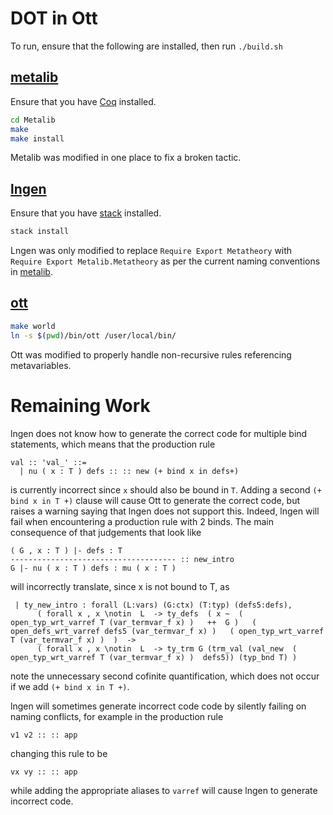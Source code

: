 # DOT in Ott

To run, ensure that the following are installed, then run `./build.sh`

## [metalib](https://github.com/jqyu/metalib)

Ensure that you have [Coq](https://coq.inria.fr/download) installed.

```bash
cd Metalib
make
make install
```

Metalib was modified in one place to fix a broken tactic.

## [lngen](https://github.com/jqyu/lngen)

Ensure that you have [stack](https://docs.haskellstack.org/en/stable/README/) installed.

```bash
stack install
```

Lngen was only modified to replace `Require Export Metatheory` with `Require Export Metalib.Metatheory`
as per the current naming conventions in [metalib](https://github.com/plclub/metalib).

## [ott](https://github.com/jqyu/ott)

```bash
make world
ln -s $(pwd)/bin/ott /user/local/bin/
```

Ott was modified to properly handle non-recursive rules referencing metavariables.

# Remaining Work

lngen does not know how to generate the correct code for multiple bind statements,
which means that the production rule
```
val :: 'val_' ::=
  | nu ( x : T ) defs :: :: new (+ bind x in defs+)
```
is currently incorrect since `x` should also be bound in `T`. Adding a second `(+ bind x in T +)` clause
will cause Ott to generate the correct code, but raises a warning saying that lngen does not support this.
Indeed, lngen will fail when encountering a production rule with 2 binds. The main consequence of that judgements that look like
```
( G , x : T ) |- defs : T
------------------------------------- :: new_intro
G |- nu ( x : T ) defs : mu ( x : T )
```
will incorrectly translate, since x is not bound to T, as
```coq
 | ty_new_intro : forall (L:vars) (G:ctx) (T:typ) (defs5:defs),
      ( forall x , x \notin  L  -> ty_defs  ( x ~  ( open_typ_wrt_varref T (var_termvar_f x) )   ++  G )   ( open_defs_wrt_varref defs5 (var_termvar_f x) )   ( open_typ_wrt_varref T (var_termvar_f x) )  )  ->
      ( forall x , x \notin  L  -> ty_trm G (trm_val (val_new  ( open_typ_wrt_varref T (var_termvar_f x) )  defs5)) (typ_bnd T) ) 
```
note the unnecessary second cofinite quantification, which does not occur if we add `(+ bind x in T +)`.

lngen will sometimes generate incorrect code code by silently failing on naming conflicts,
for example in the production rule
```
v1 v2 :: :: app
```
changing this rule to be
```
vx vy :: :: app
```
while adding the appropriate aliases to `varref` will cause lngen to generate incorrect code.
